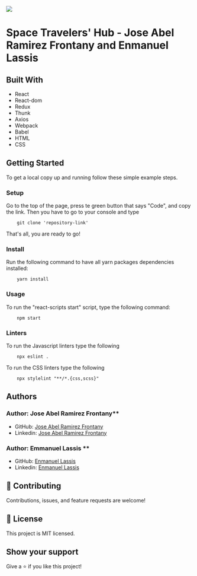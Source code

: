![](https://img.shields.io/badge/Microverse-blueviolet)

# Space Travelers' Hub - Jose Abel Ramirez Frontany and Enmanuel Lassis

<!-- ![screenshot](./app_screenshot.png) -->

## Built With

- React
- React-dom
- Redux
- Thunk
- Axios
- Webpack
- Babel
- HTML
- CSS

## Getting Started

To get a local copy up and running follow these simple example steps.

### Setup

Go to the top of the page, press te green button that says "Code", and copy the link. Then you have to go to your console and type

```
    git clone 'repository-link'
```

That's all, you are ready to go!

### Install

Run the following command to have all yarn packages dependencies installed:

```
    yarn install
```

### Usage

To run the "react-scripts start" script, type the following command:

```
    npm start
```

### Linters

To run the Javascript linters type the following

```
    npx eslint .
```

To run the CSS linters type the following

```
    npx stylelint "**/*.{css,scss}"
```

## Authors

### Author: Jose Abel Ramirez Frontany\*\*

- GitHub: [Jose Abel Ramirez Frontany](https://github.com/jose-Abel)
- Linkedin: [Jose Abel Ramirez Frontany](www.linkedin.com/in/joseabelramirezfrontany)

### Author: Emmanuel Lassis \*\*

- GitHub: [Enmanuel Lassis](https://github.com/elassis)
- Linkedin: [Enmanuel Lassis](https://www.linkedin.com/in/enmanuel-lassis-pe%C3%B1a/)

## 🤝 Contributing

Contributions, issues, and feature requests are welcome!

## 📝 License

This project is MIT licensed.

## Show your support

Give a ⭐️ if you like this project!
